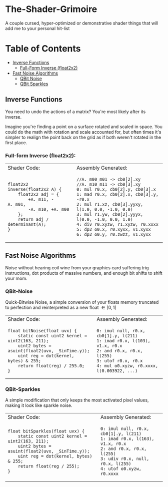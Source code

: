 # The-Shader-Grimoire
A couple cursed, hyper-optimized or demonstrative shader things that will add me to your personal hit-list

# Table of Contents
* [Inverse Functions](https://github.com/OwenTheProgrammer/The-Shader-Grimoire#inverse-functions)
  * [Full-Form Inverse (float2x2)](https://github.com/OwenTheProgrammer/The-Shader-Grimoire#full-form-inverse-float2x2)
* [Fast Noise Algorithms](https://github.com/OwenTheProgrammer/The-Shader-Grimoire#fast-noise-algorithms)
  * [QBit Noise](https://github.com/OwenTheProgrammer/The-Shader-Grimoire#qbit-noise)
  * [QBit Sparkles](https://github.com/OwenTheProgrammer/The-Shader-Grimoire#qbit-sparkles)

## Inverse Functions
You need to undo the actions of a matrix? You're most likely after its inverse.

Imagine you're finding a point on a surface rotated and scaled in space. You could do the math with rotation and scale accounted for,
but often times it's simpler to realign the point back on the grid as if both weren't rotated in the first place. 

### Full-form Inverse (float2x2):
<table>
<tr> <td> Shader Code: </td> <td> Assembly Generated: </td> </tr>
<td>
  
```hlsl
float2x2 inverse(float2x2 A) {
    float2x2 adj = {
        +A._m11, -A._m01,
        -A._m10, +A._m00
    };
    return adj / determinant(A);
}
```

</td>
<td>
  
```hlsl
//A._m00_m01 -> cb0[2].xy
//A._m10_m11 -> cb0[3].xy
0: mul r0.x, cb0[2].y, cb0[3].x
1: mad r0.x, cb0[2].x, cb0[3].y, -r0.x
2: mul r1.xz, cb0[3].yyxy, l(1.0, 0.0, -1.0, 0.0)
3: mul r1.yw, cb0[2].yyyx, l(0.0, -1.0, 0.0, 1.0)
4: div r0.xyzw, r1.xyzw, r0.xxxx
5: dp2 o0.x, r0.xyxx, v1.xyxx
6: dp2 o0.y, r0.zwzz, v1.xyxx
```

</td>
</table>

## Fast Noise Algorithms

Noise without hearing coil wine from your graphics card suffering trig instructions, dot products of massive numbers, and enough bit shifts to shift your mom.

### QBit-Noise
Quick-Bitwise Noise, a simple conversion of your floats memory truncated to perfection and reinterpreted as a new float $\in \left[0, 1\right]$

<table>
<tr> <td> Shader Code: </td> <td> Assembly Generated: </td> </tr>
<td>

```hlsl
float bitNoise(float uvx) {
    static const uint2 kernel = uint2(163, 211);
    uint2 bytes = asuint(float2(uvx, _SinTime.y));
    uint reg = dot(kernel, bytes) & 255;
    return float(reg) / 255.0;
}
```
  
</td>
<td>

```hlsl
0: imul null, r0.x, cb0[1].y, l(211)
1: imad r0.x, l(103), v1.x, r0.x
2: and r0.x, r0.x, l(255)
3: utof r0.x, r0.x
4: mul o0.xyzw, r0.xxxx, l(0.003922, ...)
```

</td>
</table>

### QBit-Sparkles
A simple modification that only keeps the most activated pixel values, making it look like sparkle noise.

<table>
<tr>
  <td> Shader Code: </td> <td> Assembly Generated: </td>
</tr>
<td>
  
```hlsl
float bitSparkles(float uvx) {
    static const uint2 kernel = uint2(163, 211);
    uint2 bytes = asuint(float2(uvx, _SinTime.y));
    uint reg = dot(kernel, bytes) & 255;
    return float(reg / 255);
}
```

</td>
<td>

```hlsl
0: imul null, r0.x, cb0[1].y, l(211)
1: imad r0.x, l(163), v1.x, r0.x
2: and r0.x, r0.x, l(255)
3: udiv r0.x, null, r0.x, l(255)
4: utof o0.xyzw, r0.xxxx
```

</td>
</table>
